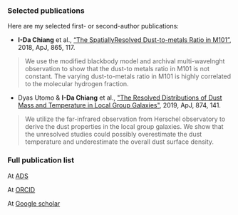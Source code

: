 ### Selected publications
Here are my selected first- or second-author publications:
+ **I-Da Chiang** et al., <a href="http://adsabs.harvard.edu/abs/2018ApJ...865..117C" target="_blank">“The SpatiallyResolved Dust-to-metals Ratio in M101”</a>, 2018, ApJ, 865, 117.

> We use the modified blackbody model and archival multi-wavelnght observation to show that the dust-to metals ratio in M101 is not constant. The varying dust-to-metals ratio in M101 is highly correlated to the molecular hydrogen fraction.

+ Dyas Utomo & **I-Da Chiang** et al., <a href="http://adsabs.harvard.edu/abs/2019arXiv190208629" target="_blank">"The Resolved Distributions of Dust Mass and Temperature in Local Group Galaxies"</a>, 2019, ApJ, 874, 141.

> We utilize the far-infrared observation from Herschel observatory to derive the dust properties in the local group galaxies. We show that the unresolved studies could possibly overestimate the dust temperature and underestimate the overall dust surface density.

### Full publication list
At <a href="https://ui.adsabs.harvard.edu/search/filter_author_facet_hier_fq_author=AND&filter_author_facet_hier_fq_author=author_facet_hier%3A%221%2FChiang%2C%20I%2FChiang%2C%20I%20%20-Da%22&fq=%7B!type%3Daqp%20v%3D%24fq_author%7D&fq_author=(author_facet_hier%3A%221%2FChiang%2C%20I%2FChiang%2C%20I%20%20-Da%22)&q=%20%20author%3A%22Chiang%2C%20I-Da%22&sort=date%20desc%2C%20bibcode%20desc&p_=0" target="_blank">ADS</a>

At <a href="https://orcid.org/0000-0003-2551-7148" target="_blank">ORCID</a>

At <a href="https://scholar.google.com/citations?user=xsdTf0AAAAAJ&hl=en&oi=ao" target="_blank">Google scholar</a>
